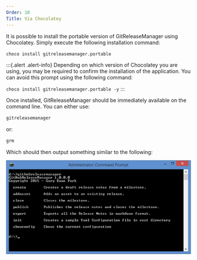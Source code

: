 ```yaml
---
Order: 10
Title: Via Chocolatey
---
```


It is possible to install the portable version of GitReleaseManager using Chocolatey.  Simply execute the following installation command:

```bash
choco install gitreleasemanager.portable
```

:::{.alert .alert-info}
Depending on which version of Chocolatey you are using, you may be required to
confirm the installation of the application.  You can avoid this prompt using
the following command:

```choco install gitreleasemanager.portable -y```
:::

Once installed, GitReleaseManager should be immediately available on the command
line.  You can either use:

```bash
gitreleasemanager
```

or:

```bash
grm
```

Which should then output something similar to the following:

![GitReleaseManager Usage](../images/grm-usage.png)
